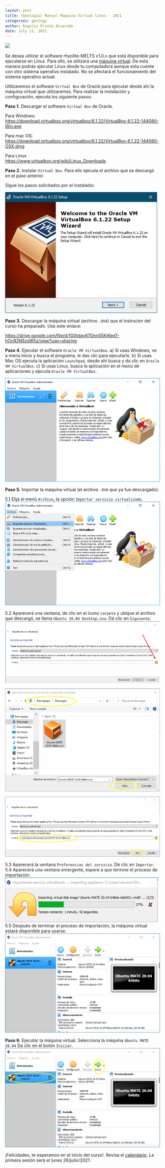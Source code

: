 ```yaml
---
layout: post
title: (Geología) Manual Maquina Virtual Linux - 2021
categories: geology
author: Rogelio Prieto Alvarado
date: July 11, 2021
---
```


![](https://raw.githubusercontent.com/rogelioprieto/linux-tips/master/_posts/mv-rhyolite-MELTS-images/Escuela-de-Verano2021-header.png)

Se desea utilizar el software rhyolite-MELTS v1.0.x que está disponible para ejecutarse en Linux.
Para ello, se utilizará una [máquina virtual](https://www.redhat.com/es/topics/virtualization/what-is-a-virtual-machine). De esta manera podrás ejecutar Linux desde tu computadora aunque esta cuente con otro sistema operativo instalado. No se afectará el funcionamiento del sistema operativo actual.

Utilizaremos el software `Virtual Box` de Oracle para ejecutar desde ahí la máquina virtual que utilizaremos. Para realizar la instalación y configuración, ejecuta los siguiente pasos:

**Paso 1.** Descargar el software `Virtual Box` de Oracle.

Para Windows:  
<https://download.virtualbox.org/virtualbox/6.1.22/VirtualBox-6.1.22-144080-Win.exe>

Para mac OS:  
<https://download.virtualbox.org/virtualbox/6.1.22/VirtualBox-6.1.22-144080-OSX.dmg>

Para Linux  
<https://www.virtualbox.org/wiki/Linux_Downloads>


**Paso 2.** Instalar `Virtual Box`. Para ello ejecuta el archivo que se descargó en el paso anterior.

Sigue los pasos solicitados por el instalador.

![](https://raw.githubusercontent.com/rogelioprieto/linux-tips/master/_posts/mv-rhyolite-MELTS-images/00.png)




**Paso 3.** Descargar la máquina virtual (archivo `.OVA`) que el instructor del curso ha preparado. Use este enlace:


<https://drive.google.com/file/d/1G0tday87DnnS5KiKeeT-hOcR2N5zsW5z/view?usp=sharing>

**Paso 4.** Ejecutar el software `Oracle VM VirtualBox`.
	a) Si usas Windows, ve a menú Inicio y busca el programa, le das clic para ejecutarlo.
    b) Si usas Mac OS ejecuta la aplicación `Launchpad`, desde ahí busca y da clic en `Oracle VM VirtualBox`.
    c) Si usas Linux, busca la aplicación en el menú de aplicaciones y ejecuta `Oracle VM VirtualBox`.

![](https://raw.githubusercontent.com/rogelioprieto/linux-tips/master/_posts/mv-rhyolite-MELTS-images/01.png)

**Paso 5.** Importar la máquina virtual (el archivo `.OVA` que ya fue descargado).

5.1 Elija el menú `Archivo`, la opción `Importar servicio virtualizado`. ![](https://raw.githubusercontent.com/rogelioprieto/linux-tips/master/_posts/mv-rhyolite-MELTS-images/02.png)

5.2 Aparecerá una ventana, de clic en el ícono `carpeta` y ubique el archivo que descargó, se llama `Ubuntu 18.04 Desktop.ova`. Dé clic en `Siguiente`. 
![](https://raw.githubusercontent.com/rogelioprieto/linux-tips/master/_posts/mv-rhyolite-MELTS-images/03.png) 

![](https://raw.githubusercontent.com/rogelioprieto/linux-tips/master/_posts/mv-rhyolite-MELTS-images/04.png) 

![](https://raw.githubusercontent.com/rogelioprieto/linux-tips/master/_posts/mv-rhyolite-MELTS-images/05.png)

5.3 Aparecerá la ventana `Preferencias del servicio`. Dé clic en `Importar`.  
5.4 Aparecerá una ventana emergente, espere a que termine el proceso de importación.  
![](https://raw.githubusercontent.com/rogelioprieto/linux-tips/master/_posts/mv-rhyolite-MELTS-images/06.png)
5.5 Después de terminar el proceso de importación, la máquina virtual estará disponible para usarse.  
![](https://raw.githubusercontent.com/rogelioprieto/linux-tips/master/_posts/mv-rhyolite-MELTS-images/07.png)  

**Paso 6.** Ejecutar la máquina virtual. Selecciona la máquina `Ubuntu MATE 20.04` Da clic en el botón `Iniciar`.
![](https://raw.githubusercontent.com/rogelioprieto/linux-tips/master/_posts/mv-rhyolite-MELTS-images/08.png)  

¡Felicidades, te esperamos en el inicio del curso!. Revisa el [calendario](https://fic.uas.edu.mx/escueladeverano/). La primera sesión será el lunes 26/julio/2021.
